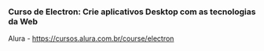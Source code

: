 
### Curso de Electron: Crie aplicativos Desktop com as tecnologias da Web

Alura - https://cursos.alura.com.br/course/electron